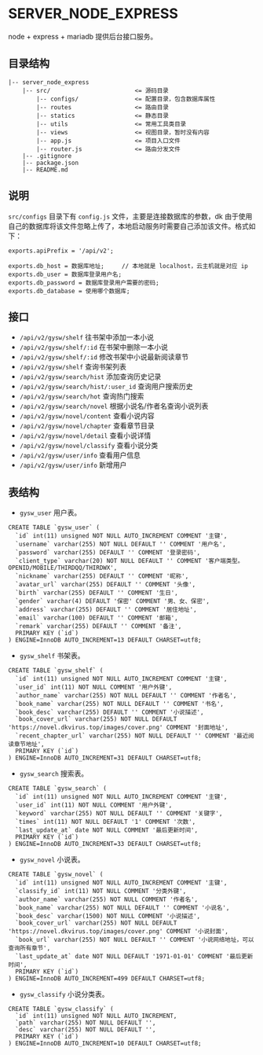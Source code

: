 # SERVER_NODE_EXPRESS

node + express + mariadb 提供后台接口服务。

## 目录结构

```
|-- server_node_express
    |-- src/                        <= 源码目录
        |-- configs/                <= 配置目录，包含数据库属性
        |-- routes                  <= 路由目录
        |-- statics                 <= 静态目录
        |-- utils                   <= 常用工具类目录
        |-- views                   <= 视图目录，暂时没有内容
        |-- app.js                  <= 项目入口文件
        |-- router.js               <= 路由分发文件
    |-- .gitignore
    |-- package.json
    |-- README.md
```

## 说明

`src/configs` 目录下有 `config.js` 文件，主要是连接数据库的参数，dk 由于使用自己的数据库将该文件忽略上传了，本地启动服务时需要自己添加该文件。格式如下：

```
exports.apiPrefix = '/api/v2';

exports.db_host = 数据库地址;     // 本地就是 localhost，云主机就是对应 ip
exports.db_user = 数据库登录用户名;
exports.db_password = 数据库登录用户需要的密码;
exports.db_database = 使用哪个数据库;
```

## 接口

- `/api/v2/gysw/shelf` 往书架中添加一本小说
- `/api/v2/gysw/shelf/:id` 在书架中删除一本小说
- `/api/v2/gysw/shelf/:id` 修改书架中小说最新阅读章节
- `/api/v2/gysw/shelf` 查询书架列表
- `/api/v2/gysw/search/hist` 添加查询历史记录
- `/api/v2/gysw/search/hist/:user_id` 查询用户搜索历史
- `/api/v2/gysw/search/hot` 查询热门搜索
- `/api/v2/gysw/search/novel` 根据小说名/作者名查询小说列表
- `/api/v2/gysw/novel/content` 查看小说内容
- `/api/v2/gysw/novel/chapter` 查看章节目录
- `/api/v2/gysw/novel/detail` 查看小说详情
- `/api/v2/gysw/novel/classify` 查看小说分类 
- `/api/v2/gysw/user/info` 查看用户信息
- `/api/v2/gysw/user/info` 新增用户

## 表结构

- `gysw_user` 用户表。

```
CREATE TABLE `gysw_user` (
  `id` int(11) unsigned NOT NULL AUTO_INCREMENT COMMENT '主键',
  `username` varchar(255) NOT NULL DEFAULT '' COMMENT '用户名',
  `password` varchar(255) DEFAULT '' COMMENT '登录密码',
  `client_type` varchar(20) NOT NULL DEFAULT '' COMMENT '客户端类型。OPENID/MOBILE/THIRDQQ/THIRDWX',
  `nickname` varchar(255) DEFAULT '' COMMENT '昵称',
  `avatar_url` varchar(255) DEFAULT '' COMMENT '头像',
  `birth` varchar(255) DEFAULT '' COMMENT '生日',
  `gender` varchar(4) DEFAULT '保密' COMMENT '男、女、保密',
  `address` varchar(255) DEFAULT '' COMMENT '居住地址',
  `email` varchar(100) DEFAULT '' COMMENT '邮箱',
  `remark` varchar(255) DEFAULT '' COMMENT '备注',
  PRIMARY KEY (`id`)
) ENGINE=InnoDB AUTO_INCREMENT=13 DEFAULT CHARSET=utf8;
```

- `gysw_shelf` 书架表。

```
CREATE TABLE `gysw_shelf` (
  `id` int(11) unsigned NOT NULL AUTO_INCREMENT COMMENT '主键',
  `user_id` int(11) NOT NULL COMMENT '用户外键',
  `author_name` varchar(255) NOT NULL DEFAULT '' COMMENT '作者名',
  `book_name` varchar(255) NOT NULL DEFAULT '' COMMENT '书名',
  `book_desc` varchar(255) DEFAULT '' COMMENT '小说描述',
  `book_cover_url` varchar(255) NOT NULL DEFAULT 'https://novel.dkvirus.top/images/cover.png' COMMENT '封面地址',
  `recent_chapter_url` varchar(255) NOT NULL DEFAULT '' COMMENT '最近阅读章节地址',
  PRIMARY KEY (`id`)
) ENGINE=InnoDB AUTO_INCREMENT=31 DEFAULT CHARSET=utf8;
```

- `gysw_search` 搜索表。

```
CREATE TABLE `gysw_search` (
  `id` int(11) unsigned NOT NULL AUTO_INCREMENT COMMENT '主键',
  `user_id` int(11) NOT NULL COMMENT '用户外键',
  `keyword` varchar(255) NOT NULL DEFAULT '' COMMENT '关键字',
  `times` int(11) NOT NULL DEFAULT '1' COMMENT '次数',
  `last_update_at` date NOT NULL COMMENT '最后更新时间',
  PRIMARY KEY (`id`)
) ENGINE=InnoDB AUTO_INCREMENT=33 DEFAULT CHARSET=utf8;
```

- `gysw_novel` 小说表。

```
CREATE TABLE `gysw_novel` (
  `id` int(11) unsigned NOT NULL AUTO_INCREMENT COMMENT '主键',
  `classify_id` int(11) NOT NULL COMMENT '分类外键',
  `author_name` varchar(255) NOT NULL COMMENT '作者名',
  `book_name` varchar(255) NOT NULL DEFAULT '' COMMENT '小说名',
  `book_desc` varchar(1500) NOT NULL COMMENT '小说描述',
  `book_cover_url` varchar(255) NOT NULL DEFAULT 'https://novel.dkvirus.top/images/cover.png' COMMENT '小说封面',
  `book_url` varchar(255) NOT NULL DEFAULT '' COMMENT '小说网络地址，可以查询所有章节',
  `last_update_at` date NOT NULL DEFAULT '1971-01-01' COMMENT '最后更新时间',
  PRIMARY KEY (`id`)
) ENGINE=InnoDB AUTO_INCREMENT=499 DEFAULT CHARSET=utf8;
```

- `gysw_classify` 小说分类表。

```
CREATE TABLE `gysw_classify` (
  `id` int(11) unsigned NOT NULL AUTO_INCREMENT,
  `path` varchar(255) NOT NULL DEFAULT '',
  `desc` varchar(255) NOT NULL DEFAULT '',
  PRIMARY KEY (`id`)
) ENGINE=InnoDB AUTO_INCREMENT=10 DEFAULT CHARSET=utf8;
```